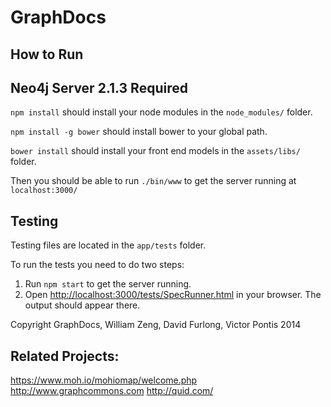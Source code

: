 GraphDocs
=====

How to Run
----------

## Neo4j Server 2.1.3 Required

`npm install` should install your node modules in the `node_modules/` folder.

`npm install -g bower` should install bower to your global path.

`bower install` should install your front end models in the `assets/libs/` folder.

Then you should be able to run `./bin/www` to get the server running at `localhost:3000/`

Testing
-------
Testing files are located in the `app/tests` folder. 

To run the tests you need to do two steps:

1. Run `npm start` to get the server running. 
2. Open [http://localhost:3000/tests/SpecRunner.html](http://localhost:3000/tests/SpecRunner.html) in your browser. The output should appear there. 


Copyright GraphDocs, William Zeng, David Furlong, Victor Pontis 2014


Related Projects:
-------
https://www.moh.io/mohiomap/welcome.php
http://www.graphcommons.com
http://quid.com/
